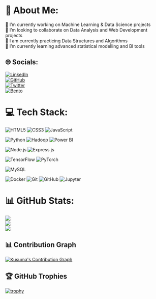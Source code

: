 # 💫 About Me:
🔭 I’m currently working on Machine Learning & Data Science projects  
👯 I’m looking to collaborate on Data Analysis and Web Development projects  
🤝 I am currently practicing Data Structures and Algorithms  
🌱 I’m currently learning advanced statistical modelling and BI tools  

## 🌐 Socials:
[![LinkedIn](https://img.shields.io/badge/LinkedIn-%230077B5.svg?style=for-the-badge&logo=linkedin&logoColor=white)](https://www.linkedin.com/in/kusuuh-)  
[![GitHub](https://img.shields.io/badge/GitHub-%23181717.svg?style=for-the-badge&logo=github&logoColor=white)](https://github.com/kusureddie1234)  
[![Twitter](https://img.shields.io/badge/Twitter-%231DA1F2.svg?style=for-the-badge&logo=Twitter&logoColor=white)](https://twitter.com/your_twitter_handle)  
[![Bento](https://img.shields.io/badge/Bento-%23FF4088.svg?style=for-the-badge&logo=bento&logoColor=white)](https://bento.me/kusureddie1234)  

# 💻 Tech Stack:

![HTML5](https://img.shields.io/badge/html5-%23E34F26.svg?style=for-the-badge&logo=html5&logoColor=white)
![CSS3](https://img.shields.io/badge/css3-%231572B6.svg?style=for-the-badge&logo=css3&logoColor=white)
![JavaScript](https://img.shields.io/badge/javascript-%23323330.svg?style=for-the-badge&logo=javascript&logoColor=%23F7DF1E)

![Python](https://img.shields.io/badge/python-%2314354C.svg?style=for-the-badge&logo=python&logoColor=white)
![Hadoop](https://img.shields.io/badge/Hadoop-%23EE8208.svg?style=for-the-badge&logo=apachehadoop&logoColor=white)
![Power BI](https://img.shields.io/badge/Power%20BI-%23F2C811.svg?style=for-the-badge&logo=powerbi&logoColor=black)

![Node.js](https://img.shields.io/badge/node.js-6DA55F?style=for-the-badge&logo=node.js&logoColor=white)
![Express.js](https://img.shields.io/badge/express.js-%23404d59.svg?style=for-the-badge&logo=express&logoColor=%2361DAFB)

![TensorFlow](https://img.shields.io/badge/TensorFlow-%23FF6F00.svg?style=for-the-badge&logo=tensorflow&logoColor=white)
![PyTorch](https://img.shields.io/badge/PyTorch-%23EE4C2C.svg?style=for-the-badge&logo=pytorch&logoColor=white)

![MySQL](https://img.shields.io/badge/MySQL-%2300f.svg?style=for-the-badge&logo=mysql&logoColor=white)

![Docker](https://img.shields.io/badge/Docker-%230db7ed.svg?style=for-the-badge&logo=docker&logoColor=white)
![Git](https://img.shields.io/badge/Git-%23F05033.svg?style=for-the-badge&logo=git&logoColor=white)
![GitHub](https://img.shields.io/badge/GitHub-%23181717.svg?style=for-the-badge&logo=github&logoColor=white)
![Jupyter](https://img.shields.io/badge/Jupyter-%23F37626.svg?style=for-the-badge&logo=jupyter&logoColor=white)

# 📊 GitHub Stats:
![](https://github-readme-stats.vercel.app/api?username=kusureddie1234&theme=dark&hide_border=false&include_all_commits=true&count_private=true)  
![](https://github-readme-streak-stats.herokuapp.com/?user=kusureddie1234&theme=dark&hide_border=false)  
![](https://github-readme-stats.vercel.app/api/top-langs/?username=kusureddie1234&theme=dark&hide_border=false&include_all_commits=true&count_private=true&layout=compact)  

## 📊 Contribution Graph  
[![Kusuma's Contribution Graph](https://activity-graph.herokuapp.com/graph?username=kusureddie1234&theme=github-dark)](https://github.com/kusureddie1234)  

## 🏆 GitHub Trophies  
[![trophy](https://github-profile-trophy.vercel.app/?username=kusureddie1234&theme=darkhub&no-frame=false&row=1&column=6)](https://github.com/ryo-ma/github-profile-trophy)  



